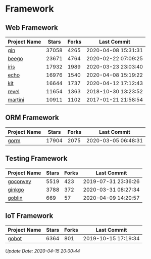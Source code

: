 # Framework

## Web Framework

| Project Name | Stars | Forks | Last Commit |
| ------------ | ----- | ----- | ----------- |
| [gin](https://github.com/gin-gonic/gin) | 37058 | 4265 | 2020-04-08 15:31:31 |
| [beego](https://github.com/astaxie/beego) | 23671 | 4764 | 2020-02-22 07:09:25 |
| [iris](https://github.com/kataras/iris) | 17932 | 1989 | 2020-03-23 23:03:40 |
| [echo](https://github.com/labstack/echo) | 16976 | 1540 | 2020-04-08 15:19:22 |
| [kit](https://github.com/go-kit/kit) | 16644 | 1737 | 2020-04-12 17:12:43 |
| [revel](https://github.com/revel/revel) | 11654 | 1363 | 2018-10-30 13:23:52 |
| [martini](https://github.com/go-martini/martini) | 10911 | 1102 | 2017-01-21 21:58:54 |

## ORM Framework

| Project Name | Stars | Forks | Last Commit |
| ------------ | ----- | ----- | ----------- |
| [gorm](https://github.com/jinzhu/gorm) | 17904 | 2075 | 2020-03-05 06:48:31 |

## Testing Framework

| Project Name | Stars | Forks | Last Commit |
| ------------ | ----- | ----- | ----------- |
| [goconvey](https://github.com/smartystreets/goconvey) | 5519 | 423 | 2019-07-31 23:36:26 |
| [ginkgo](https://github.com/onsi/ginkgo) | 3788 | 372 | 2020-03-31 08:27:34 |
| [goblin](https://github.com/franela/goblin) | 669 | 57 | 2020-04-09 14:20:57 |

## IoT Framework

| Project Name | Stars | Forks | Last Commit |
| ------------ | ----- | ----- | ----------- |
| [gobot](https://github.com/hybridgroup/gobot) | 6364 | 801 | 2019-10-15 17:19:34 |

*Update Date: 2020-04-15 20:00:44*